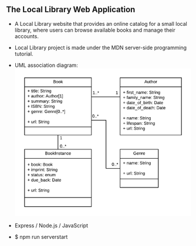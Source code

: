 ## The Local Library Web Application

- A Local Library website that provides an online catalog for a small local library, where users can browse available books and manage their accounts.
- Local Library project is made under the MDN server-side programming tutorial.
- UML association diagram:
![local-library-uml-diagram.png](./local-library-uml-diagram.png "UML association diagram")

- Express / Node.js / JavaScript
- $ npm run serverstart
